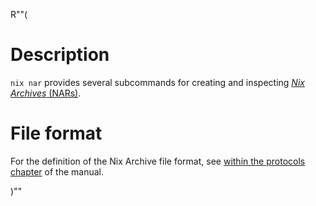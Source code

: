 R""(

# Description

`nix nar` provides several subcommands for creating and inspecting
[*Nix Archives* (NARs)][Nix Archive].

# File format

For the definition of the Nix Archive file format, see
[within the protocols chapter](@docroot@/protocols/nix-archive/index.md)
of the manual.

[Nix Archive]: @docroot@/store/file-system-object/content-address.md#serial-nix-archive

)""
